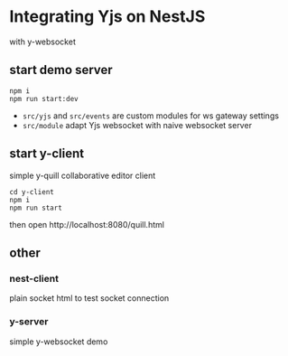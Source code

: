 # Integrating Yjs on NestJS 
with y-websocket


## start demo server
```
npm i 
npm run start:dev
```
+ `src/yjs` and `src/events` are custom modules for ws gateway settings
+ `src/module` adapt Yjs websocket with naive websocket server

## start y-client
simple y-quill collaborative editor client
```
cd y-client
npm i
npm run start
```
then open http://localhost:8080/quill.html


## other
### nest-client
plain socket html to test socket connection
### y-server
simple y-websocket demo

